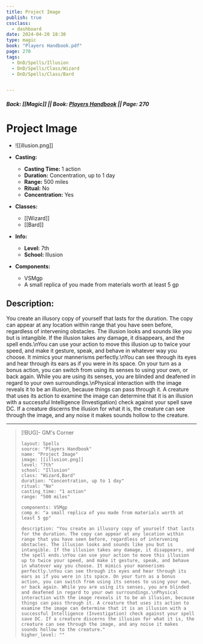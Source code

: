 ```yaml
---
title: Project Image
publish: true
cssclass:
  - dashboard
date: 2024-04-20 18:30
type: magic
book: "Players Handbook.pdf"
page: 270
tags:
  - DnD/Spells/Illusion
  - DnD/Spells/Class/Wizard
  - DnD/Spells/Class/Bard


---
```


##### Back: [[Magic]] || Book: [Players Handbook](https://drive.google.com/drive/folders/1O5bhpYizcIT5xxAoLOuzCRht_PVS7VSG?usp=sharing) || Page: 270

# Project Image
- ![[illusion.png]]
- **Casting:**
    - **Casting Time:** 1 action
    - **Duration:** Concentration, up to 1 day
    - **Range:** 500 miles
    - **Ritual:** No
    - **Concentration:** Yes
- **Classes:**
    - [[Wizard]]
    - [[Bard]]

- **Info:**
    - **Level:** 7th
    - **School:** Illusion
- **Components:**
    - VSMgp
    - A small replica of you made from materials worth at least 5 gp

## Description:
You create an illusory copy of yourself that lasts for the duration. The copy can appear at any location within range that you have seen before, regardless of intervening obstacles. The illusion looks and sounds like you but is intangible. If the illusion takes any damage, it disappears, and the spell ends.\nYou can use your action to move this illusion up to twice your speed, and make it gesture, speak, and behave in whatever way you choose. It mimics your mannerisms perfectly.\nYou can see through its eyes and hear through its ears as if you were in its space. On your turn as a bonus action, you can switch from using its senses to using your own, or back again. While you are using its senses, you are blinded and deafened in regard to your own surroundings.\nPhysical interaction with the image reveals it to be an illusion, because things can pass through it. A creature that uses its action to examine the image can determine that it is an illusion with a successful Intelligence (Investigation) check against your spell save DC. If a creature discerns the illusion for what it is, the creature can see through the image, and any noise it makes sounds hollow to the creature.



---

> [!BUG]- GM's Corner
>
> ```statblock
> layout: Spells
> source: "Players Handbook"
> name: "Project Image"
> image: [[illusion.png]]
> level: "7th"
> school: "Illusion"
> class: "Wizard,Bard"
> duration: "Concentration, up to 1 day"
> ritual: "No"
> casting_time: "1 action"
> range: "500 miles"
>
> components: VSMgp
> comp_m: "a small replica of you made from materials worth at least 5 gp"
>
> description: "You create an illusory copy of yourself that lasts for the duration. The copy can appear at any location within range that you have seen before, regardless of intervening obstacles. The illusion looks and sounds like you but is intangible. If the illusion takes any damage, it disappears, and the spell ends.\nYou can use your action to move this illusion up to twice your speed, and make it gesture, speak, and behave in whatever way you choose. It mimics your mannerisms perfectly.\nYou can see through its eyes and hear through its ears as if you were in its space. On your turn as a bonus action, you can switch from using its senses to using your own, or back again. While you are using its senses, you are blinded and deafened in regard to your own surroundings.\nPhysical interaction with the image reveals it to be an illusion, because things can pass through it. A creature that uses its action to examine the image can determine that it is an illusion with a successful Intelligence (Investigation) check against your spell save DC. If a creature discerns the illusion for what it is, the creature can see through the image, and any noise it makes sounds hollow to the creature."
> higher_level: ""
> ```
